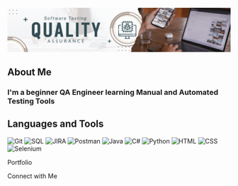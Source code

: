 ![Header](https://github.com/Diana-2604/diana-2604/blob/main/assets/banner.gif)

## About Me

### I'm a beginner QA Engineer learning Manual and Automated Testing Tools

## Languages and Tools

![Git](https://img.shields.io/badge/-Git-161B22?style=for-the-badge&logo=git)
![SQL](https://img.shields.io/badge/-SQL-161B22?style=for-the-badge&logo=mysql)
![JIRA](https://img.shields.io/badge/-Jira-161B22?style=for-the-badge&logo=jirasoftware&logoColor=2480F7)
![Postman](https://img.shields.io/badge/-Postman-161B22?style=for-the-badge&logo=postman)
![Java](https://img.shields.io/badge/-Java-161B22?style=for-the-badge&logo=oracle&logoColor=E60303)
![C#](https://img.shields.io/badge/-C_Sharp-161B22?style=for-the-badge&logo=csharp&logoColor=943CAC)
![Python](https://img.shields.io/badge/-Python-161B22?style=for-the-badge&logo=python)
![HTML](https://img.shields.io/badge/-HTML-161B22?style=for-the-badge&logo=html5)
![CSS](https://img.shields.io/badge/-CSS-161B22?style=for-the-badge&logo=css3&logoColor=2662E9)
![Selenium](https://img.shields.io/badge/-Selenium-161B22?style=for-the-badge&logo=selenium)



Portfolio

Connect with Me

<!--
**Diana-2604/diana-2604** is a ✨ _special_ ✨ repository because its `README.md` (this file) appears on your GitHub profile.

Here are some ideas to get you started:

- 🔭 I’m currently working on ...
- 🌱 I’m currently learning ...
- 👯 I’m looking to collaborate on ...
- 🤔 I’m looking for help with ...
- 💬 Ask me about ...
- 📫 How to reach me: ...
- 😄 Pronouns: ...
- ⚡ Fun fact: ...
-->
